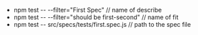 - npm test -- --filter="First Spec" // name of describe
- npm test -- --filter="should be first-second" // name of fit
- npm test -- src/specs/tests/first.spec.js // path to the spec file